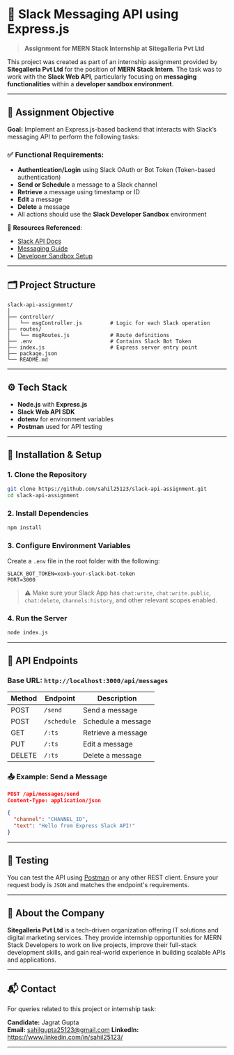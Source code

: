 
# 🚀 Slack Messaging API using Express.js

> **Assignment for MERN Stack Internship at Sitegalleria Pvt Ltd**

This project was created as part of an internship assignment provided by **Sitegalleria Pvt Ltd** for the position of **MERN Stack Intern**. The task was to work with the **Slack Web API**, particularly focusing on **messaging functionalities** within a **developer sandbox environment**.

---

## 📌 Assignment Objective

**Goal:** Implement an Express.js-based backend that interacts with Slack’s messaging API to perform the following tasks:

### ✅ Functional Requirements:

- **Authentication/Login** using Slack OAuth or Bot Token (Token-based authentication)
- **Send or Schedule** a message to a Slack channel
- **Retrieve** a message using timestamp or ID
- **Edit** a message
- **Delete** a message
- All actions should use the **Slack Developer Sandbox** environment

🔗 **Resources Referenced**:
- [Slack API Docs](https://api.slack.com/apis)
- [Messaging Guide](https://api.slack.com/messaging)
- [Developer Sandbox Setup](https://api.slack.com/docs/developer-sandbox)

---

## 🗂️ Project Structure

```
slack-api-assignment/
│
├── controller/
│   └── msgController.js         # Logic for each Slack operation
├── routes/
│   └── msgRoutes.js             # Route definitions
├── .env                         # Contains Slack Bot Token
├── index.js                     # Express server entry point
├── package.json
└── README.md
```

---

## ⚙️ Tech Stack

- **Node.js** with **Express.js**
- **Slack Web API SDK**
- **dotenv** for environment variables
- **Postman** used for API testing

---

## 🔧 Installation & Setup

### 1. Clone the Repository

```bash
git clone https://github.com/sahil25123/slack-api-assignment.git
cd slack-api-assignment
```

### 2. Install Dependencies

```bash
npm install
```

### 3. Configure Environment Variables

Create a `.env` file in the root folder with the following:

```env
SLACK_BOT_TOKEN=xoxb-your-slack-bot-token
PORT=3000
```

> ⚠️ Make sure your Slack App has `chat:write`, `chat:write.public`, `chat:delete`, `channels:history`, and other relevant scopes enabled.

### 4. Run the Server

```bash
node index.js
```

---

## 🔌 API Endpoints

### Base URL: `http://localhost:3000/api/messages`

| Method | Endpoint              | Description                |
|--------|-----------------------|----------------------------|
| POST   | `/send`               | Send a message             |
| POST   | `/schedule`           | Schedule a message         |
| GET    | `/:ts`                | Retrieve a message         |
| PUT    | `/:ts`                | Edit a message             |
| DELETE | `/:ts`                | Delete a message           |

### 📤 Example: Send a Message

```json
POST /api/messages/send
Content-Type: application/json

{
  "channel": "CHANNEL_ID",
  "text": "Hello from Express Slack API!"
}
```

---

## 🧪 Testing

You can test the API using [Postman](https://www.postman.com/) or any other REST client. Ensure your request body is `JSON` and matches the endpoint's requirements.

---

## 🏢 About the Company

**Sitegalleria Pvt Ltd** is a tech-driven organization offering IT solutions and digital marketing services. They provide internship opportunities for MERN Stack Developers to work on live projects, improve their full-stack development skills, and gain real-world experience in building scalable APIs and applications.

---

## 📬 Contact

For queries related to this project or internship task:

**Candidate:** Jagrat Gupta  
**Email:** sahilgupta25123@gmail.com 
**LinkedIn:** https://www.linkedin.com/in/sahil25123/

---

